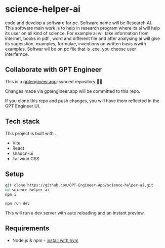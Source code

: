 # science-helper-ai

 code and develop a software for pc. Software name will be Research AI. This software main work is to help in research program where its ai will help its user on all kind of science. For example ai wll take information from internet, books in pdf , word and different file and after analysing ai will give its sugesstion, examples, formulae, inventions on written basis wwith examples. Softwar wll be on pc file that is .exe. you choose user interfernce. 

## Collaborate with GPT Engineer

This is a [gptengineer.app](https://gptengineer.app)-synced repository 🌟🤖

Changes made via gptengineer.app will be committed to this repo.

If you clone this repo and push changes, you will have them reflected in the GPT Engineer UI.

## Tech stack

This project is built with .

- Vite
- React
- shadcn-ui
- Tailwind CSS

## Setup

```sh
git clone https://github.com/GPT-Engineer-App/science-helper-ai.git
cd science-helper-ai
npm i
```

```sh
npm run dev
```

This will run a dev server with auto reloading and an instant preview.

## Requirements

- Node.js & npm - [install with nvm](https://github.com/nvm-sh/nvm#installing-and-updating)
